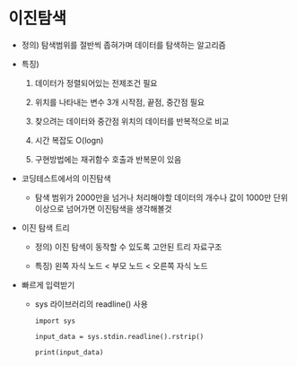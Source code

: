 # 이진탐색



+ 정의) 탐색범위를 절반씩 좁혀가며 데이터를 탐색하는 알고리즘

+ 특징)

  1. 데이터가 정렬되어있는 전제조건 필요
  
  2. 위치를 나타내는 변수 3개 시작점, 끝점, 중간점 필요
  
  3. 찾으려는 데이터와 중간점 위치의 데이터를 반복적으로 비교
  
  4. 시간 복잡도 O(logn)
  
  5. 구현방법에는 재귀함수 호출과 반복문이 있음
  
  
  
+ 코딩테스트에서의 이진탐색

  + 탐색 범위가 2000만을 넘거나 처리해야할 데이터의 개수나 값이 1000만 단위 이상으로 넘어가면
    이진탐색을 생각해볼것
    
    
+ 이진 탐색 트리

  + 정의) 이진 탐색이 동작할 수 있도록 고안된 트리 자료구조
  
  + 특징) 왼쪽 자식 노드 < 부모 노드 < 오른쪽 자식 노드
  
  
+ 빠르게 입력받기

  + sys 라이브러리의 readline() 사용
    
    ```
    import sys
    
    input_data = sys.stdin.readline().rstrip()
    
    print(input_data)
    ```
  
  
  
